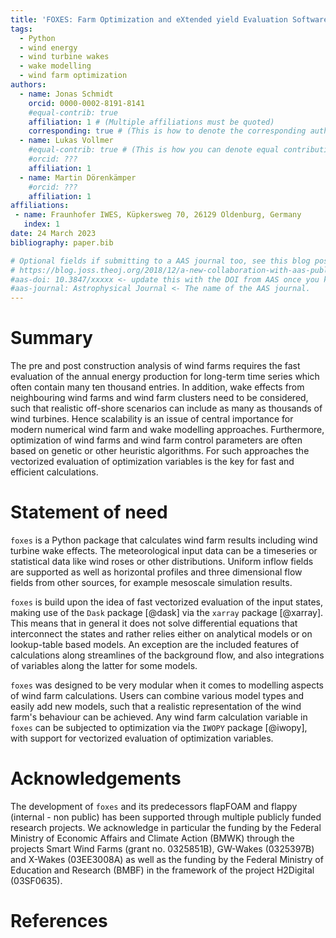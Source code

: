 ```yaml
---
title: 'FOXES: Farm Optimization and eXtended yield Evaluation Software'
tags:
  - Python
  - wind energy
  - wind turbine wakes
  - wake modelling
  - wind farm optimization
authors:
  - name: Jonas Schmidt
    orcid: 0000-0002-8191-8141
    #equal-contrib: true
    affiliation: 1 # (Multiple affiliations must be quoted)
    corresponding: true # (This is how to denote the corresponding author)
  - name: Lukas Vollmer
    #equal-contrib: true # (This is how you can denote equal contributions between multiple authors)
    #orcid: ???
    affiliation: 1
  - name: Martin Dörenkämper
    #orcid: ???
    affiliation: 1
affiliations:
 - name: Fraunhofer IWES, Küpkersweg 70, 26129 Oldenburg, Germany
   index: 1
date: 24 March 2023
bibliography: paper.bib

# Optional fields if submitting to a AAS journal too, see this blog post:
# https://blog.joss.theoj.org/2018/12/a-new-collaboration-with-aas-publishing
#aas-doi: 10.3847/xxxxx <- update this with the DOI from AAS once you know it.
#aas-journal: Astrophysical Journal <- The name of the AAS journal.
---
```


# Summary

The pre and post construction analysis of wind farms requires the fast evaluation of 
the annual energy production for long-term time series which often contain many ten 
thousand entries. In addition, wake effects from neighbouring wind farms and wind farm 
clusters need to be considered, such that realistic off-shore scenarios can include as
many as thousands of wind turbines. Hence scalability is an issue of central importance
for modern numerical wind farm and wake modelling approaches. Furthermore, optimization 
of wind farms and wind farm control parameters are often based on genetic or other 
heuristic algorithms. For such approaches the vectorized evaluation of optimization 
variables is the key for fast and efficient calculations.

# Statement of need

`foxes` is a Python package that calculates wind farm results including wind turbine wake 
effects. The meteorological input data can be a timeseries or statistical data like wind 
roses or other distributions. Uniform inflow fields are supported as well as
horizontal profiles and three dimensional flow fields from other sources, for example
mesoscale simulation results.

`foxes` is build upon the idea of fast vectorized evaluation of the input states, making use 
of the `Dask` package [@dask] via the `xarray` package [@xarray]. This means that in general it 
does not solve differential equations that interconnect the states and rather relies either on 
analytical models or on lookup-table based models. An exception are the included features of 
calculations along streamlines of the background flow, and also integrations of variables along 
the latter for some models.

`foxes` was designed to be very modular when it comes to modelling aspects of wind farm 
calculations. Users can combine various model types and easily add new models, such that a 
realistic representation of the wind farm's behaviour can be achieved. Any wind farm calculation 
variable in `foxes` can be subjected to optimization via the `IWOPY` package [@iwopy], with 
support for vectorized evaluation of optimization variables.

# Acknowledgements

The development of `foxes` and its predecessors flapFOAM and flappy (internal - non public) has been supported through multiple publicly funded research projects. We acknowledge in particular the funding by the Federal Ministry of Economic Affairs and Climate Action (BMWK) through the projects Smart Wind Farms (grant no. 0325851B), GW-Wakes (0325397B) and X-Wakes (03EE3008A) as well as the funding by the Federal Ministry of Education and Research (BMBF) in the framework of the project H2Digital (03SF0635).

# References